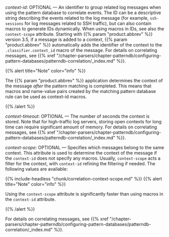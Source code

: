---
---
<!-- DISCLAIMER: This file is based on the syslog-ng Open Source Edition documentation https://github.com/balabit/syslog-ng-ose-guides/commit/2f4a52ee61d1ea9ad27cb4f3168b95408fddfdf2 and is used under the terms of The syslog-ng Open Source Edition Documentation License. The file has been modified by Axoflow. -->
*context-id*: OPTIONAL — An identifier to group related log messages when using the pattern database to correlate events. The ID can be a descriptive string describing the events related to the log message (for example, `ssh-sessions` for log messages related to SSH traffic), but can also contain macros to generate IDs dynamically. When using macros in IDs, see also the `context-scope` attribute. Starting with {{% param "product.abbrev" %}} version 3.5, if a message is added to a context, {{% param "product.abbrev" %}} automatically adds the identifier of the context to the `.classifier.context_id` macro of the message. For details on correlating messages, see {{% xref "/chapter-parsers/chapter-patterndb/configuring-pattern-databases/patterndb-correlation/_index.md" %}}.

{{% alert title="Note" color="info" %}}

The {{% param "product.abbrev" %}} application determines the context of the message *after* the pattern matching is completed. This means that macros and name-value pairs created by the matching pattern database rule can be used as context-id macros.

{{% /alert %}}

*context-timeout*: OPTIONAL — The number of seconds the context is stored. Note that for high-traffic log servers, storing open contexts for long time can require significant amount of memory. For details on correlating messages, see {{% xref "/chapter-parsers/chapter-patterndb/configuring-pattern-databases/patterndb-correlation/_index.md" %}}.

*context-scope*: OPTIONAL — Specifies which messages belong to the same context. This attribute is used to determine the context of the message if the `context-id` does not specify any macros. Usually, `context-scope` acts a filter for the context, with `context-id` refining the filtering if needed. The following values are available:

{{% include-headless "chunk/correlation-context-scope.md" %}} {{% alert title="Note" color="info" %}}

Using the `context-scope` attribute is significantly faster than using macros in the `context-id` attribute.

{{% /alert %}}

For details on correlating messages, see {{% xref "/chapter-parsers/chapter-patterndb/configuring-pattern-databases/patterndb-correlation/_index.md" %}}.
